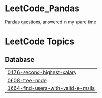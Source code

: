 # LeetCode_Pandas
Pandas questions, answered in my spare time

<!---LeetCode Topics Start-->
# LeetCode Topics
## Database
|  |
| ------- |
| [0176-second-highest-salary](https://github.com/MassiCanosi/LeetCode_Pandas/tree/master/0176-second-highest-salary) |
| [0608-tree-node](https://github.com/MassiCanosi/LeetCode_Pandas/tree/master/0608-tree-node) |
| [1664-find-users-with-valid-e-mails](https://github.com/MassiCanosi/LeetCode_Pandas/tree/master/1664-find-users-with-valid-e-mails) |
<!---LeetCode Topics End-->